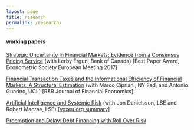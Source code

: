 ```yaml
---
layout: page
title: research
permalink: /research/
---
```


#### working papers

[Strategic Uncertainty in Financial Markets: Evidence from a Consensus Pricing Service](https://authe.github.io/assets/ErgunUthemann_StrategicUncertaintyInOTCMarkets.pdf) (with Lerby Ergun, Bank of Canada) [Best Paper Award, Econometric Society European Meeting 2017]

[Financial Transaction Taxes and the Informational Efficiency of Financial Markets: A Structural Estimation](https://authe.github.io/assets/FTT_CiprianiGuarinoUthemann_December19.pdf) (with Marco Cipriani, NY Fed, and Antonio Guarino, UCL) [R&R Journal of Financial Economics]

[Artificial Intelligence and Systemic Risk](https://papers.ssrn.com/sol3/papers.cfm?abstract_id=3410948) (with Jon Danielsson, LSE and Robert Macrae, LSE) [[voxeu.org summary]](https://voxeu.org/article/artificial-intelligence-central-banker)

[Preemption and Delay: Debt Financing with Roll Over Risk](https://authe.github.io/assets/RunsSocialLearning_Uthemann.pdf)